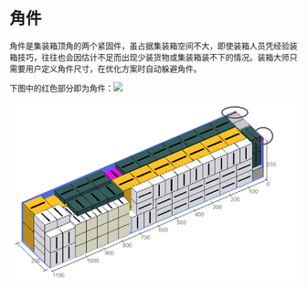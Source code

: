 # 角件

角件是集装箱顶角的两个紧固件，虽占据集装箱空间不大，即使装箱人员凭经验装箱技巧，往往也会因估计不足而出现少装货物或集装箱装不下的情况。装箱大师只需要用户定义角件尺寸，在优化方案时自动躲避角件。

下图中的红色部分即为角件：![](https://github.com/loadmaster-inc/doc/tree/a57bfc4f602098b83a14d9899ca37e88e18e4334/.gitbook/assets/图片9A.png)

![](../../../.gitbook/assets/wei-xin-jie-tu-20200805092623.png)


